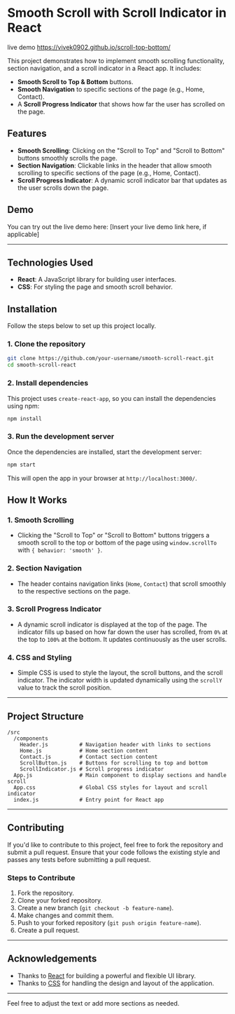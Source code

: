 # Smooth Scroll with Scroll Indicator in React
live demo https://vivek0902.github.io/scroll-top-bottom/

This project demonstrates how to implement smooth scrolling functionality, section navigation, and a scroll indicator in a React app. It includes:

- **Smooth Scroll to Top & Bottom** buttons.
- **Smooth Navigation** to specific sections of the page (e.g., Home, Contact).
- A **Scroll Progress Indicator** that shows how far the user has scrolled on the page.

## Features

- **Smooth Scrolling**: Clicking on the "Scroll to Top" and "Scroll to Bottom" buttons smoothly scrolls the page.
- **Section Navigation**: Clickable links in the header that allow smooth scrolling to specific sections of the page (e.g., Home, Contact).
- **Scroll Progress Indicator**: A dynamic scroll indicator bar that updates as the user scrolls down the page.

## Demo

You can try out the live demo here: [Insert your live demo link here, if applicable]

---

## Technologies Used

- **React**: A JavaScript library for building user interfaces.
- **CSS**: For styling the page and smooth scroll behavior.

## Installation

Follow the steps below to set up this project locally.

### 1. Clone the repository

```bash
git clone https://github.com/your-username/smooth-scroll-react.git
cd smooth-scroll-react
```

### 2. Install dependencies

This project uses `create-react-app`, so you can install the dependencies using npm:

```bash
npm install
```

### 3. Run the development server

Once the dependencies are installed, start the development server:

```bash
npm start
```

This will open the app in your browser at `http://localhost:3000/`.

## How It Works

### 1. **Smooth Scrolling**

- Clicking the "Scroll to Top" or "Scroll to Bottom" buttons triggers a smooth scroll to the top or bottom of the page using `window.scrollTo` with `{ behavior: 'smooth' }`.

### 2. **Section Navigation**

- The header contains navigation links (`Home`, `Contact`) that scroll smoothly to the respective sections on the page.

### 3. **Scroll Progress Indicator**

- A dynamic scroll indicator is displayed at the top of the page. The indicator fills up based on how far down the user has scrolled, from `0%` at the top to `100%` at the bottom. It updates continuously as the user scrolls.

### 4. **CSS and Styling**

- Simple CSS is used to style the layout, the scroll buttons, and the scroll indicator. The indicator width is updated dynamically using the `scrollY` value to track the scroll position.

---

## Project Structure

```
/src
  /components
    Header.js          # Navigation header with links to sections
    Home.js            # Home section content
    Contact.js         # Contact section content
    ScrollButton.js    # Buttons for scrolling to top and bottom
    ScrollIndicator.js # Scroll progress indicator
  App.js               # Main component to display sections and handle scroll
  App.css              # Global CSS styles for layout and scroll indicator
  index.js             # Entry point for React app
```

---

## Contributing

If you'd like to contribute to this project, feel free to fork the repository and submit a pull request. Ensure that your code follows the existing style and passes any tests before submitting a pull request.

### Steps to Contribute

1. Fork the repository.
2. Clone your forked repository.
3. Create a new branch (`git checkout -b feature-name`).
4. Make changes and commit them.
5. Push to your forked repository (`git push origin feature-name`).
6. Create a pull request.

---

## Acknowledgements

- Thanks to [React](https://reactjs.org/) for building a powerful and flexible UI library.
- Thanks to [CSS](https://developer.mozilla.org/en-US/docs/Web/CSS) for handling the design and layout of the application.

---

Feel free to adjust the text or add more sections as needed.
